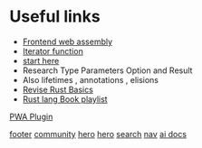 # Useful links

- [Frontend web assembly ](https://yew.rs/docs/getting-started/starter-templates)
- [Iterator function](https://www.tutorialspoint.com/rust/rust_iterator_and_closure.htm)
- [start here](https://youtu.be/U1EFgCNLDB8)
- Research Type Parameters Option and Result
- Also lifetimes , annotations , elisions
- [Revise Rust Basics](https://github.com/kolynzb/fm-rust-workshop)
- [Rust lang Book playlist](https://www.youtube.com/watch?v=OX9HJsJUDxA&list=PLai5B987bZ9CoVR-QEIN9foz4QCJ0H2Y8)

[PWA Plugin](https://docusaurus.io/docs/api/plugins/@docusaurus/plugin-pwa)

[footer](https://github.com/iota-wiki/iota-wiki)
[community](https://github.com/moja-global/community-website)
[hero](https://github.com/nocalhost/nocalhost.github.io)
[hero](https://github.com/thecodingmachine/react-native-boilerplate/tree/main/documentation)
[search](https://quickwit.io/docs/log-management/overview)
[nav](https://thecodingmachine.github.io/react-native-boilerplate/blog)
[ai docs](https://memgraph.com/docs/gqlalchemy/)